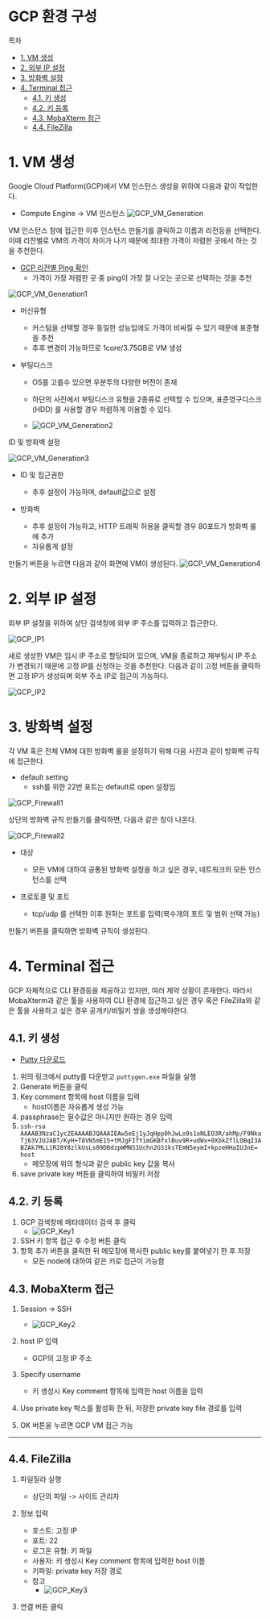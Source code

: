 GCP 환경 구성
=================
목차

- [1. VM 생성](#1-vm-생성)
- [2. 외부 IP 설정](#2-외부-ip-설정)
- [3. 방화벽 설정](#3-방화벽-설정)
- [4. Terminal 접근](#4-terminal-접근)
    - [4.1. 키 생성](#41-키-생성)
    - [4.2. 키 등록](#42-키-등록)
    - [4.3. MobaXterm 접근](#43-mobaxterm-접근)
    - [4.4. FileZilla](#44-filezilla)

# 1. VM 생성

Google Cloud Platform(GCP)에서 VM 인스턴스 생성을 위하여 다음과 같이 작업한다.

- Compute Engine -> VM 인스턴스
![GCP_VM_Generation](./Figures/GCP/GCP_VM_gen.png)

VM 인스턴스 창에 접근한 이후 인스턴스 만들기를 클릭하고 이름과 리전등을 선택한다.
이때 리전별로 VM의 가격이 차이가 나기 때문에 최대한 가격이 저렴한 곳에서 하는 것을
추천한다.

- [GCP 리전별 Ping 확인](http://www.gcping.com)
    - 가격이 가장 저렴한 곳 중 ping이 가장 잘 나오는 곳으로 선택하는 것을 추천

![GCP_VM_Generation1](./Figures/GCP/GCP_VM_gen1.png)

- 머신유형
    - 커스텀을 선택할 경우 동일한 성능임에도 가격이 비싸질 수 있기 때문에 표준형을 추천
    - 추후 변경이 가능하므로 1core/3.75GB로 VM 생성

- 부팅디스크
    - OS를 고를수 있으면 우분투의 다양한 버전이 존재
    - 하단의 사진에서 부팅디스크 유형을 2종류로 선택할 수 있으며, 표준영구디스크(HDD)
    를 사용할 경우 저렴하게 이용할 수 있다. 
    
    - ![GCP_VM_Generation2](./Figures/GCP/GCP_VM_gen2.png)


ID 및 방화벽 설정

![GCP_VM_Generation3](./Figures/GCP/GCP_VM_gen3.png)

- ID 및 접근권한
    - 추후 설정이 가능하며, default값으로 설정

- 방화벽
    - 추후 설정이 가능하고, HTTP 트래픽 허용을 클릭할 경우 80포트가 방화벽 룰에 추가
    - 자유롭게 설정
   
만들기 버튼을 누르면 다음과 같이 화면에 VM이 생성된다.
![GCP_VM_Generation4](./Figures/GCP/GCP_VM_gen4.png)

# 2. 외부 IP 설정

외부 IP 설정을 위하여 상단 검색창에 외부 IP 주소를 입력하고 접근한다.

![GCP_IP1](./Figures/GCP/GCP_IP1.png)

새로 생성한 VM은 임시 IP 주소로 할당되어 있으며, VM을 종료하고 재부팅시 IP 주소가
변경되기 때문에 고정 IP를 신청하는 것을 추천한다.
다음과 같이 고정 버튼을 클릭하면 고정 IP가 생성되며 외부 주소 IP로 접근이 가능하다.

![GCP_IP2](./Figures/GCP/GCP_IP2.png)


# 3. 방화벽 설정

각 VM 혹은 전체 VM에 대한 방화벽 룰을 설정하기 위해 다음 사진과 같이 방화벽 규칙에
접근한다.
- default setting
    - ssh를 위한 22번 포트는 default로 open 설정임

![GCP_Firewall1](./Figures/GCP/GCP_Firewall1.png)

상단의 방화벽 규칙 만들기를 클릭하면, 다음과 같은 창이 나온다.

![GCP_Firewall2](./Figures/GCP/GCP_Firewall2.png)

- 대상
    - 모든 VM에 대하여 공통된 방화벽 설정을 하고 싶은 경우, 네트워크의 모든 인스턴스를
    선택

- 프로토콜 및 포트
    - tcp/udp 를 선택한 이후 원하는 포트를 입력(복수개의 포트 및 범위 선택 가능)


만들기 버튼을 클릭하면 방화벽 규칙이 생성된다.

# 4. Terminal 접근

GCP 자체적으로 CLI 환경등을 제공하고 있지만, 여러 제약 상황이 존재한다.
따라서 MobaXterm과 같은 툴을 사용하여 CLI 환경에 접근하고 싶은 경우 혹은 FileZilla와 같은 툴을 사용하고 싶은 경우 공개키/비밀키 쌍을 생성해야한다.

## 4.1. 키 생성

- [Putty 다운로드](https://www.chiark.greenend.org.uk/~sgtatham/putty/latest.html)

1. 위의 링크에서 putty를 다운받고 `puttygen.exe` 파일을 실행
1. Generate 버튼을 클릭
1. Key comment 항목에 host 이름을 입력
    - host이름은 자유롭게 생성 가능
1. passphrase는 필수값은 아니지만 원하는 경우 입력
1. `
ssh-rsa AAAAB3NzaC1yc2EAAAABJQAAAIEAw5eEj1yJqHpp0hJwLo9s1oNLEO3R/ahMp/F9NkaTj63VJUJABT/KyH+T8VN5mE15+tMJgFIfYimGKBfxlBuv9R+udWx+0XbkZflLOBqI3ABZAk7MLL1R28Y8zlkUsLs09DBdzpWMNS1Uchn2GS1ksTEmN5eymI+kpzeHHaIUJnE= host
`
    - 메모장에 위의 형식과 같은 public key 값을 복사
1. save private key 버튼을 클릭하여 비밀키 저장

## 4.2. 키 등록

1. GCP 검색창에 메타데이터 검색 후 클릭
    - ![GCP_Key1](./Figures/GCP/GCP_Key1.png)
1. SSH 키 항목 접근 후 수정 버튼 클릭
1. 항목 추가 버튼을 클릭한 뒤 메모장에 복사한 public key를 붙여넣기 한 후 저장
    - 모든 node에 대하여 같은 키로 접근이 가능함

## 4.3. MobaXterm 접근

1. Session -> SSH
    - ![GCP_Key2](./Figures/GCP/GCP_Key2.png)
1. host IP 입력
    - GCP의 고정 IP 주소
1. Specify username
    - 키 생성시 Key comment 항목에 입력한 host 이름을 입력

1. Use private key 박스를 활성화 한 뒤, 저장한 private key file 경로를 입력
1. OK 버튼을 누르면 GCP VM 접근 가능
---

## 4.4. FileZilla

1. 파일질라 실행
    - 상단의 파일 -> 사이트 관리자

1. 정보 입력
    - 호스트: 고정 IP
    - 포트: 22
    - 로그온 유형: 키 파일
    - 사용자: 키 생성시 Key comment 항목에 입력한 host 이름
    - 키파일: private key 저장 경로
    - 참고
        - ![GCP_Key3](./Figures/GCP/GCP_Key3.png)

1. 연결 버튼 클릭